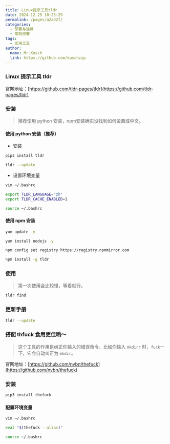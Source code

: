 ```yaml
---
title: Linux提示工具tldr
date: 2024-12-25 10:25:29
permalink: /pages/a2ad2f/
categories:
  - 部署与运维
  - 常规部署
tags:
  - 实用工具
author:
  name: Mr.Kusch
  link: https://github.com/kuschzzp
---
```


### Linux 提示工具 tldr

官网地址：[https://github.com/tldr-pages/tldr](https://github.com/tldr-pages/tldr)

### 安装

> 推荐使用 python 安装，npm安装确实没找到如何设置成中文。

#### 使用 python 安装（推荐）

- 安装

```bash
pip3 install tldr

tldr --update
```

- 设置环境变量

```bash
vim ~/.bashrc

export TLDR_LANGUAGE="zh"
export TLDR_CACHE_ENABLED=1

source ~/.bashrc
```

#### 使用 npm 安装

```bash
yum update -y

yum install nodejs -y

npm config set registry https://registry.npmmirror.com

npm install -g tldr

```

### 使用

> 第一次使用会比较慢，等着就行。

```bash
tldr find
```

### 更新手册

```bash
tldr --update
```

### 搭配 thfuck 食用更佳哟～

> 这个工具的作用是纠正你输入的错误命令，比如你输入 `mkdirr` 时，`fuck`一下，它会自动纠正为 `mkdir`。

官网地址：[https://github.com/nvbn/thefuck](https://github.com/nvbn/thefuck)

### 安装

```bash
pip3 install thefuck
```

#### 配置环境变量

```bash
vim ~/.bashrc

eval "$(thefuck --alias)"

source ~/.bashrc
```
